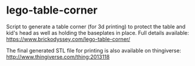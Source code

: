 # lego-table-corner

Script to generate a table corner (for 3d printing) to protect the table and kid's head as well as holding the baseplates in place. Full details available: https://www.brickodyssey.com/lego-table-corner/

The final generated STL file for printing is also available on thingiverse: http://www.thingiverse.com/thing:2013118
